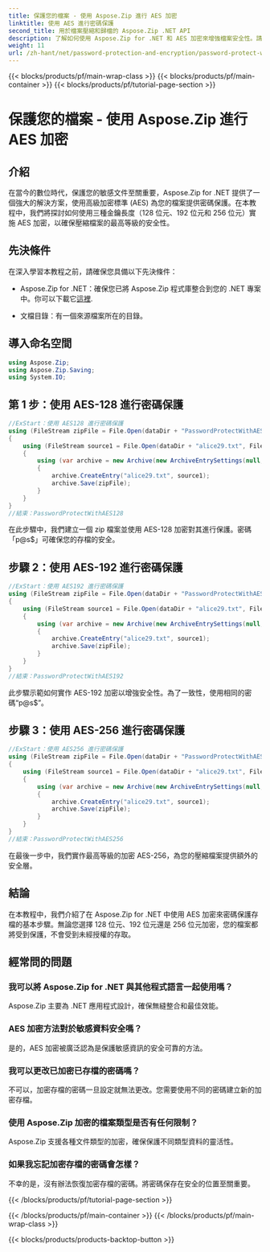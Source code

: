 ```yaml
---
title: 保護您的檔案 - 使用 Aspose.Zip 進行 AES 加密
linktitle: 使用 AES 進行密碼保護
second_title: 用於檔案壓縮和歸檔的 Aspose.Zip .NET API
description: 了解如何使用 Aspose.Zip for .NET 和 AES 加密來增強檔案安全性。請遵循我們的逐步指南以獲得最佳保護。
weight: 11
url: /zh-hant/net/password-protection-and-encryption/password-protect-with-aes/
---
```


{{< blocks/products/pf/main-wrap-class >}}
{{< blocks/products/pf/main-container >}}
{{< blocks/products/pf/tutorial-page-section >}}

# 保護您的檔案 - 使用 Aspose.Zip 進行 AES 加密


## 介紹

在當今的數位時代，保護您的敏感文件至關重要，Aspose.Zip for .NET 提供了一個強大的解決方案，使用高級加密標準 (AES) 為您的檔案提供密碼保護。在本教程中，我們將探討如何使用三種金鑰長度（128 位元、192 位元和 256 位元）實施 AES 加密，以確保壓縮檔案的最高等級的安全性。

## 先決條件

在深入學習本教程之前，請確保您具備以下先決條件：

-  Aspose.Zip for .NET：確保您已將 Aspose.Zip 程式庫整合到您的 .NET 專案中。你可以下載它[這裡](https://releases.aspose.com/zip/net/).

- 文檔目錄：有一個來源檔案所在的目錄。

## 導入命名空間

```csharp
using Aspose.Zip;
using Aspose.Zip.Saving;
using System.IO;
```

## 第 1 步：使用 AES-128 進行密碼保護

```csharp
//ExStart：使用 AES128 進行密碼保護
using (FileStream zipFile = File.Open(dataDir + "PasswordProtectWithAES128_out.zip", FileMode.Create))
{
    using (FileStream source1 = File.Open(dataDir + "alice29.txt", FileMode.Open, FileAccess.Read))
    {
        using (var archive = new Archive(new ArchiveEntrySettings(null, new AesEcryptionSettings("p@s$", EncryptionMethod.AES128))))
        {
            archive.CreateEntry("alice29.txt", source1);
            archive.Save(zipFile);
        }
    }
}
//結束：PasswordProtectWithAES128
```

在此步驟中，我們建立一個 zip 檔案並使用 AES-128 加密對其進行保護。密碼「p@s$」可確保您的存檔的安全。

## 步驟 2：使用 AES-192 進行密碼保護

```csharp
//ExStart：使用 AES192 進行密碼保護
using (FileStream zipFile = File.Open(dataDir + "PasswordProtectWithAES192_out.zip", FileMode.Create))
{
    using (FileStream source1 = File.Open(dataDir + "alice29.txt", FileMode.Open, FileAccess.Read))
    {
        using (var archive = new Archive(new ArchiveEntrySettings(null, new AesEcryptionSettings("p@s$", EncryptionMethod.AES192))))
        {
            archive.CreateEntry("alice29.txt", source1);
            archive.Save(zipFile);
        }
    }
}
//結束：PasswordProtectWithAES192
```

此步驟示範如何實作 AES-192 加密以增強安全性。為了一致性，使用相同的密碼“p@s$”。

## 步驟 3：使用 AES-256 進行密碼保護

```csharp
//ExStart：使用 AES256 進行密碼保護
using (FileStream zipFile = File.Open(dataDir + "PasswordProtectWithAES256_out.zip", FileMode.Create))
{
    using (FileStream source1 = File.Open(dataDir + "alice29.txt", FileMode.Open, FileAccess.Read))
    {
        using (var archive = new Archive(new ArchiveEntrySettings(null, new AesEcryptionSettings("p@s$", EncryptionMethod.AES256))))
        {
            archive.CreateEntry("alice29.txt", source1);
            archive.Save(zipFile);
        }
    }
}
//結束：PasswordProtectWithAES256
```

在最後一步中，我們實作最高等級的加密 AES-256，為您的壓縮檔案提供額外的安全層。

## 結論

在本教程中，我們介紹了在 Aspose.Zip for .NET 中使用 AES 加密來密碼保護存檔的基本步驟。無論您選擇 128 位元、192 位元還是 256 位元加密，您的檔案都將受到保護，不會受到未經授權的存取。

## 經常問的問題

### 我可以將 Aspose.Zip for .NET 與其他程式語言一起使用嗎？
Aspose.Zip 主要為 .NET 應用程式設計，確保無縫整合和最佳效能。

### AES 加密方法對於敏感資料安全嗎？
是的，AES 加密被廣泛認為是保護敏感資訊的安全可靠的方法。

### 我可以更改已加密已存檔的密碼嗎？
不可以，加密存檔的密碼一旦設定就無法更改。您需要使用不同的密碼建立新的加密存檔。

### 使用 Aspose.Zip 加密的檔案類型是否有任何限制？
Aspose.Zip 支援各種文件類型的加密，確保保護不同類型資料的靈活性。

### 如果我忘記加密存檔的密碼會怎樣？
不幸的是，沒有辦法恢復加密存檔的密碼。將密碼保存在安全的位置至關重要。

{{< /blocks/products/pf/tutorial-page-section >}}

{{< /blocks/products/pf/main-container >}}
{{< /blocks/products/pf/main-wrap-class >}}

{{< blocks/products/products-backtop-button >}}
